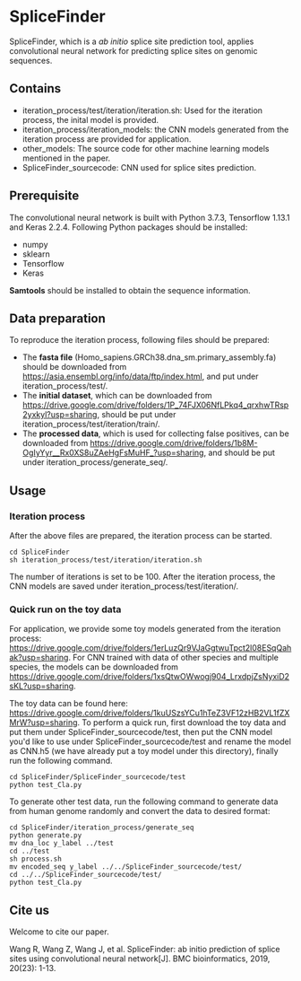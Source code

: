 # SpliceFinder
SpliceFinder, which is a *ab initio* splice site prediction tool, applies convolutional neural network for predicting splice sites on genomic sequences.

## Contains
+ iteration_process/test/iteration/iteration.sh: Used for the iteration process, the inital model is provided.
+ iteration_process/iteration_models: the CNN models generated from the iteration process are provided for application.
+ other_models: The source code for other machine learning models mentioned in the paper.
+ SpliceFinder_sourcecode: CNN used for splice sites prediction.

## Prerequisite
The convolutional neural network is built with Python 3.7.3, Tensorflow 1.13.1 and Keras 2.2.4. Following Python packages should be installed:
+ numpy
+ sklearn
+ Tensorflow
+ Keras

**Samtools** should be installed to obtain the sequence information. 

## Data preparation
To reproduce the iteration process, following files should be prepared:
+ The **fasta file** (Homo_sapiens.GRCh38.dna_sm.primary_assembly.fa) should be downloaded from https://asia.ensembl.org/info/data/ftp/index.html, and put under iteration_process/test/. 
+ The **initial dataset**, which can be downloaded from https://drive.google.com/drive/folders/1P_74FJX06NfLPkq4_qrxhwTRsp2yxkyl?usp=sharing, should be put under iteration_process/test/iteration/train/.
+ The **processed data**, which is used for collecting false positives, can be downloaded from https://drive.google.com/drive/folders/1b8M-OgIyYyr__Rx0XS8uZAeHgFsMuHF_?usp=sharing, and should
be put under iteration_process/generate_seq/.


## Usage
### Iteration process
After the above files are prepared, the iteration process can be started.
```shell
cd SpliceFinder
sh iteration_process/test/iteration/iteration.sh
```
The number of iterations is set to be 100. After the iteration process, the CNN models are saved under iteration_process/test/iteration/.

### Quick run on the toy data
For application, we provide some toy models generated from the iteration process: https://drive.google.com/drive/folders/1erLuzQr9VJaGgtwuTpct2l08ESqQahak?usp=sharing. 
For CNN trained with data of other species 
and multiple species, the models can be downloaded from https://drive.google.com/drive/folders/1xsQtwOWwogj904_LrxdpjZsNyxiD2sKL?usp=sharing.

The toy data can be found here: https://drive.google.com/drive/folders/1kuUSzsYCu1hTeZ3VF12zHB2VL1fZXMrW?usp=sharing. To perform a quick run, first download the toy data 
and put them under SpliceFinder_sourcecode/test, then put the CNN model you'd like to use under SpliceFinder_sourcecode/test and rename the model as CNN.h5 
(we have already put a toy model under this directory), finally run the following command.
```shell
cd SpliceFinder/SpliceFinder_sourcecode/test
python test_Cla.py
```

To generate other test data, run the following command to generate data from human genome randomly and convert the data to desired format:
```shell
cd SpliceFinder/iteration_process/generate_seq
python generate.py
mv dna_loc y_label ../test
cd ../test
sh process.sh
mv encoded_seq y_label ../../SpliceFinder_sourcecode/test/
cd ../../SpliceFinder_sourcecode/test/
python test_Cla.py
```

## Cite us
Welcome to cite our paper.

Wang R, Wang Z, Wang J, et al. SpliceFinder: ab initio prediction of splice sites using convolutional neural network[J]. BMC bioinformatics, 2019, 20(23): 1-13.







